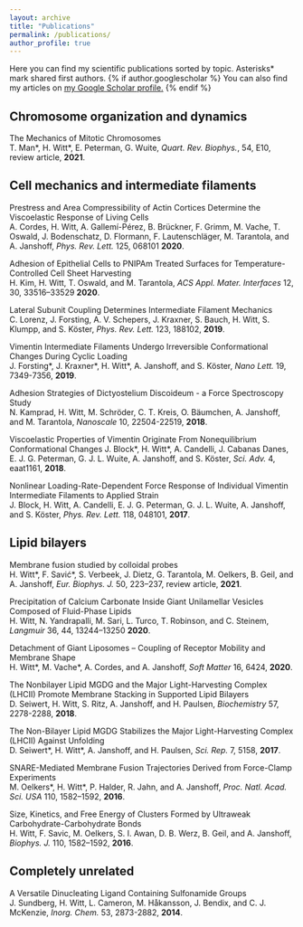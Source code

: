 ```yaml
---
layout: archive
title: "Publications"
permalink: /publications/
author_profile: true
---
```


Here you can find my scientific publications sorted by topic. Asterisks* mark shared first authors. {% if author.googlescholar %}
  You can also find my articles on <u><a href="{{author.googlescholar}}">my Google Scholar profile</a>.</u>
{% endif %}


## Chromosome organization and dynamics

The Mechanics of Mitotic Chromosomes  
T. Man*, H. Witt*, E. Peterman, G. Wuite, *Quart. Rev. Biophys.*, 54, E10, review article, **2021**.  

## Cell mechanics and intermediate filaments

Prestress and Area Compressibility of Actin Cortices Determine the Viscoelastic Response of Living Cells  
A. Cordes, H. Witt, A. Gallemí-Pérez, B. Brückner, F. Grimm, M. Vache, T. Oswald, J. Bodenschatz, D. Flormann, F. Lautenschläger, M. Tarantola, and A. Janshoff, *Phys. Rev. Lett.* 125, 068101 **2020**.  

Adhesion of Epithelial Cells to PNIPAm Treated Surfaces for Temperature-Controlled Cell Sheet Harvesting  
H. Kim, H. Witt, T. Oswald, and M. Tarantola, *ACS Appl. Mater. Interfaces* 12, 30, 33516–33529 **2020**.  

Lateral Subunit Coupling Determines Intermediate Filament Mechanics  
C. Lorenz, J. Forsting, A. V. Schepers, J. Kraxner, S. Bauch, H. Witt, S. Klumpp, and S. Köster, *Phys. Rev. Lett.* 123, 188102, **2019**.  

Vimentin Intermediate Filaments Undergo Irreversible Conformational Changes During Cyclic Loading  
J. Forsting*, J. Kraxner*, H. Witt*, A. Janshoff, and S. Köster, *Nano Lett.* 19, 7349-7356, **2019**.

Adhesion Strategies of Dictyostelium Discoideum - a Force Spectroscopy Study  
N. Kamprad, H. Witt, M. Schröder, C. T. Kreis, O. Bäumchen, A. Janshoff, and M. Tarantola, *Nanoscale* 10, 22504-22519, **2018**.

Viscoelastic Properties of Vimentin Originate From Nonequilibrium Conformational Changes
J. Block*, H. Witt*, A. Candelli, J. Cabanas Danes, E. J. G. Peterman, G. J. L. Wuite, A. Janshoff, and S. Köster, *Sci. Adv.* 4, eaat1161, **2018**.

Nonlinear Loading-Rate-Dependent Force Response of Individual Vimentin Intermediate Filaments to Applied Strain  
J. Block, H. Witt, A. Candelli, E. J. G. Peterman, G. J. L. Wuite, A. Janshoff, and S. Köster, *Phys. Rev. Lett.* 118, 048101, **2017**.  

## Lipid bilayers

Membrane fusion studied by colloidal probes  
H. Witt*, F. Savić*, S. Verbeek, J. Dietz, G. Tarantola, M. Oelkers, B. Geil, and A. Janshoff, *Eur. Biophys. J.* 50, 223–237, review article, **2021**.
 
Precipitation of Calcium Carbonate Inside Giant Unilamellar Vesicles Composed of Fluid-Phase Lipids  
H. Witt, N. Yandrapalli, M. Sari, L. Turco, T. Robinson, and C. Steinem, *Langmuir* 36, 44, 13244–13250 **2020**.  

Detachment of Giant Liposomes – Coupling of Receptor Mobility and Membrane Shape  
H. Witt*, M. Vache*, A. Cordes, and A. Janshoff, *Soft Matter* 16, 6424, **2020**.  

The Nonbilayer Lipid MGDG and the Major Light-Harvesting Complex (LHCII) Promote Membrane Stacking in Supported Lipid Bilayers  
D. Seiwert, H. Witt, S. Ritz, A. Janshoff, and H. Paulsen, *Biochemistry* 57, 2278-2288, **2018**.

The Non-Bilayer Lipid MGDG Stabilizes the Major Light-Harvesting Complex (LHCII) Against Unfolding  
D. Seiwert*, H. Witt*, A. Janshoff, and H. Paulsen, *Sci. Rep.* 7, 5158, **2017**.  

SNARE-Mediated Membrane Fusion Trajectories Derived from Force-Clamp Experiments  
M. Oelkers*, H. Witt*, P. Halder, R. Jahn, and A. Janshoff, *Proc. Natl. Acad. Sci. USA* 110, 1582–1592, **2016**.  

Size, Kinetics, and Free Energy of Clusters Formed by Ultraweak Carbohydrate-Carbohydrate Bonds  
H. Witt, F. Savic, M. Oelkers, S. I. Awan, D. B. Werz, B. Geil, and A. Janshoff, *Biophys. J.* 110, 1582–1592, **2016**.  

## Completely unrelated

A Versatile Dinucleating Ligand Containing Sulfonamide Groups  
J. Sundberg, H. Witt, L. Cameron, M. Håkansson, J. Bendix, and C. J. McKenzie, *Inorg. Chem.* 53, 2873-2882, **2014**.


